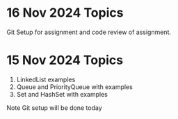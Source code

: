 
# 16 Nov 2024 Topics

Git Setup for assignment and code review of assignment.

# 15 Nov 2024 Topics

1. LinkedList examples 
2. Queue and PriorityQueue with examples
3. Set and HashSet with examples

Note Git setup will be done today 